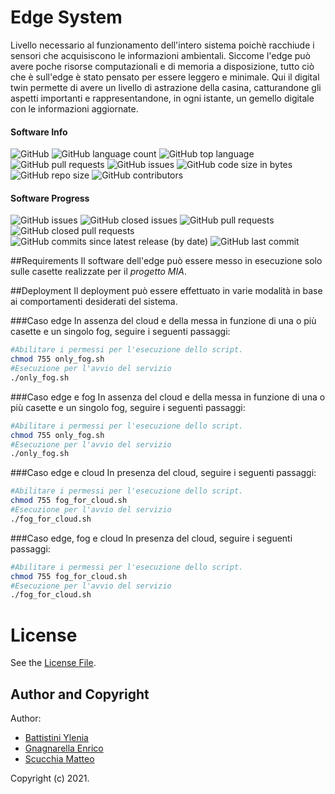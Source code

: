 # Edge System
Livello necessario al funzionamento dell'intero sistema poichè racchiude i sensori che acquisiscono le informazioni ambientali.
Siccome l'edge può avere poche risorse computazionali e di memoria a disposizione, tutto ciò che è sull'edge è stato pensato per essere leggero e minimale. 
Qui il digital twin permette di avere un livello di astrazione della casina, catturandone gli aspetti importanti e rappresentandone, in ogni istante, un gemello digitale con le informazioni aggiornate.
#### Software Info

![GitHub](https://img.shields.io/github/license/PC-ProgettoMIA/edge)
![GitHub language count](https://img.shields.io/github/languages/count/PC-ProgettoMIA/edge)
![GitHub top language](https://img.shields.io/github/languages/top/PC-ProgettoMIA/edge)
![GitHub pull requests](https://img.shields.io/github/issues-pr/PC-ProgettoMIA/edge)
![GitHub issues](https://img.shields.io/github/issues/PC-ProgettoMIA/edge)
![GitHub code size in bytes](https://img.shields.io/github/languages/code-size/PC-ProgettoMIA/edge)
![GitHub repo size](https://img.shields.io/github/repo-size/PC-ProgettoMIA/edge)
![GitHub contributors](https://img.shields.io/github/contributors/PC-ProgettoMIA/edge)

#### Software Progress
![GitHub issues](https://img.shields.io/github/issues/PC-ProgettoMIA/edge)
![GitHub closed issues](https://img.shields.io/github/issues-closed/PC-ProgettoMIA/edge)
![GitHub pull requests](https://img.shields.io/github/issues-pr/PC-ProgettoMIA/edge)
![GitHub closed pull requests](https://img.shields.io/github/issues-pr-closed/PC-ProgettoMIA/edge)
![GitHub commits since latest release (by date)](https://img.shields.io/github/commits-since/PC-ProgettoMIA/edge/latest/develop)
![GitHub last commit](https://img.shields.io/github/last-commit/PC-ProgettoMIA/edge/develop)


##Requirements
Il software dell'edge può essere messo in esecuzione solo sulle casette realizzate per il _progetto MIA_.

##Deployment
Il deployment può essere effettuato in varie modalità in base ai comportamenti desiderati del sistema.

###Caso edge 
In assenza del cloud e della messa in funzione di una o più casette e un singolo fog, seguire i seguenti passaggi:
```bash
#Abilitare i permessi per l'esecuzione dello script.
chmod 755 only_fog.sh
#Esecuzione per l'avvio del servizio
./only_fog.sh
```

###Caso edge e fog
In assenza del cloud e della messa in funzione di una o più casette e un singolo fog, seguire i seguenti passaggi:
```bash
#Abilitare i permessi per l'esecuzione dello script.
chmod 755 only_fog.sh
#Esecuzione per l'avvio del servizio
./only_fog.sh
```

###Caso edge e cloud
In presenza del cloud, seguire i seguenti passaggi:
```bash
#Abilitare i permessi per l'esecuzione dello script.
chmod 755 fog_for_cloud.sh
#Esecuzione per l'avvio del servizio
./fog_for_cloud.sh
```

###Caso edge, fog e cloud
In presenza del cloud, seguire i seguenti passaggi:
```bash
#Abilitare i permessi per l'esecuzione dello script.
chmod 755 fog_for_cloud.sh
#Esecuzione per l'avvio del servizio
./fog_for_cloud.sh
```


# License
See the [License File](./LICENSE).

## Author and Copyright
Author:
- [Battistini Ylenia](https://github.com/yleniaBattistini)
- [Gnagnarella Enrico](https://github.com/enrignagna)
- [Scucchia Matteo](https://github.com/scumatteo)

Copyright (c) 2021.
